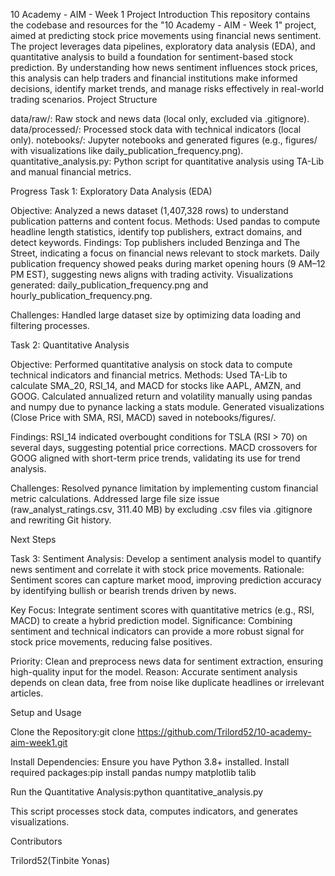 10 Academy - AIM - Week 1 Project
Introduction
This repository contains the codebase and resources for the "10 Academy - AIM - Week 1" project, aimed at predicting stock price movements using financial news sentiment. The project leverages data pipelines, exploratory data analysis (EDA), and quantitative analysis to build a foundation for sentiment-based stock prediction. By understanding how news sentiment influences stock prices, this analysis can help traders and financial institutions make informed decisions, identify market trends, and manage risks effectively in real-world trading scenarios.
Project Structure

data/raw/: Raw stock and news data (local only, excluded via .gitignore).
data/processed/: Processed stock data with technical indicators (local only).
notebooks/: Jupyter notebooks and generated figures (e.g., figures/ with visualizations like daily_publication_frequency.png).
quantitative_analysis.py: Python script for quantitative analysis using TA-Lib and manual financial metrics.

Progress
Task 1: Exploratory Data Analysis (EDA)

Objective: Analyzed a news dataset (1,407,328 rows) to understand publication patterns and content focus.
Methods: Used pandas to compute headline length statistics, identify top publishers, extract domains, and detect keywords.
Findings:
Top publishers included Benzinga and The Street, indicating a focus on financial news relevant to stock markets.
Daily publication frequency showed peaks during market opening hours (9 AM–12 PM EST), suggesting news aligns with trading activity.
Visualizations generated: daily_publication_frequency.png and hourly_publication_frequency.png.


Challenges: Handled large dataset size by optimizing data loading and filtering processes.

Task 2: Quantitative Analysis

Objective: Performed quantitative analysis on stock data to compute technical indicators and financial metrics.
Methods:
Used TA-Lib to calculate SMA_20, RSI_14, and MACD for stocks like AAPL, AMZN, and GOOG.
Calculated annualized return and volatility manually using pandas and numpy due to pynance lacking a stats module.
Generated visualizations (Close Price with SMA, RSI, MACD) saved in notebooks/figures/.


Findings:
RSI_14 indicated overbought conditions for TSLA (RSI > 70) on several days, suggesting potential price corrections.
MACD crossovers for GOOG aligned with short-term price trends, validating its use for trend analysis.


Challenges:
Resolved pynance limitation by implementing custom financial metric calculations.
Addressed large file size issue (raw_analyst_ratings.csv, 311.40 MB) by excluding .csv files via .gitignore and rewriting Git history.



Next Steps

Task 3: Sentiment Analysis:
Develop a sentiment analysis model to quantify news sentiment and correlate it with stock price movements.
Rationale: Sentiment scores can capture market mood, improving prediction accuracy by identifying bullish or bearish trends driven by news.


Key Focus: Integrate sentiment scores with quantitative metrics (e.g., RSI, MACD) to create a hybrid prediction model.
Significance: Combining sentiment and technical indicators can provide a more robust signal for stock price movements, reducing false positives.


Priority: Clean and preprocess news data for sentiment extraction, ensuring high-quality input for the model.
Reason: Accurate sentiment analysis depends on clean data, free from noise like duplicate headlines or irrelevant articles.



Setup and Usage

Clone the Repository:git clone https://github.com/Trilord52/10-academy-aim-week1.git


Install Dependencies:
Ensure you have Python 3.8+ installed.
Install required packages:pip install pandas numpy matplotlib talib




Run the Quantitative Analysis:python quantitative_analysis.py


This script processes stock data, computes indicators, and generates visualizations.



Contributors

Trilord52(Tinbite Yonas)